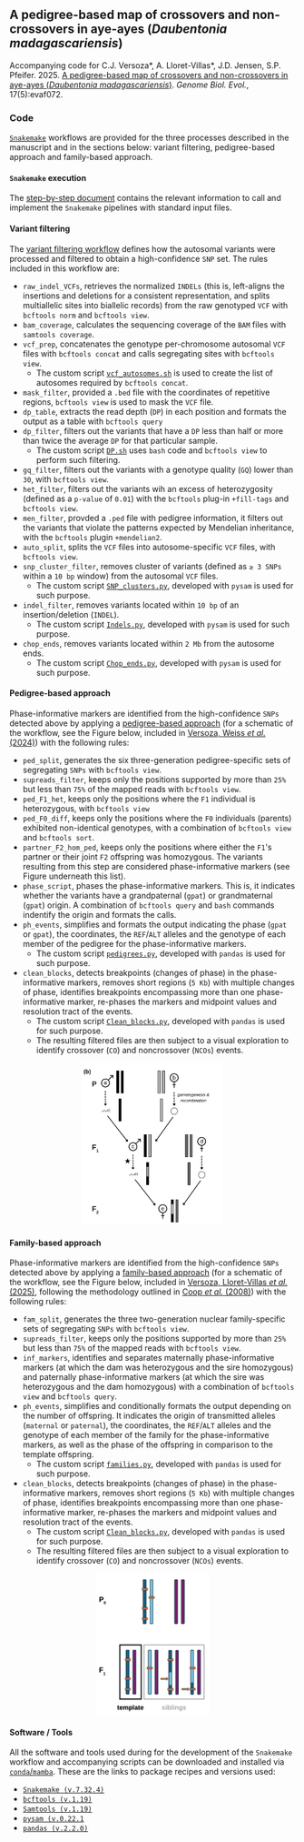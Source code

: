 ## A pedigree-based map of crossovers and non-crossovers in aye-ayes (*Daubentonia madagascariensis*)

Accompanying code for C.J. Versoza*, A. Lloret-Villas*, J.D. Jensen, S.P. Pfeifer. 2025. [A pedigree-based map of crossovers and non-crossovers in aye-ayes (*Daubentonia madagascariensis*)](https://doi.org/10.1093/gbe/evaf072). <i>Genome Biol. Evol.</i>, 17(5):evaf072.

### Code

[`Snakemake`](https://snakemake.readthedocs.io/en/stable/) workflows are provided for the three processes described in the manuscript and in the sections below: variant filtering, pedigree-based approach and family-based approach.

#### `Snakemake` execution

The [step-by-step document](Step-by-step.md) contains the relevant information to call and implement the `Snakemake` pipelines with standard input files.

#### Variant filtering

The [variant filtering workflow](Snakepit/Variant_filtering/) defines how the autosomal variants were processed and filtered to obtain a high-confidence `SNP` set. The rules included in this workflow are:

- `raw_indel_VCFs`, retrieves the normalized `INDELs` (this is, left-aligns the insertions and deletions for a consistent representation, and splits multiallelic sites into biallelic records) from the raw genotyped `VCF` with `bcftools norm` and `bcftools view`.
- `bam_coverage`, calculates the sequencing coverage of the `BAM` files with `samtools coverage`.
- `vcf_prep`, concatenates the genotype per-chromosome autosomal `VCF` files with `bcftools concat` and calls segregating sites with `bcftools view`.
    - The custom script [`vcf_autosomes.sh`](Snakepit/Variant_filtering/scripts/vcf_autosomes.sh) is used to create the list of autosomes required by `bcftools concat`.
- `mask_filter`, provided a `.bed` file with the coordinates of repetitive regions, `bcftools view` is used to mask the `VCF` file.
- `dp_table`, extracts the read depth (`DP`) in each position and formats the output as a table with `bcftools query`
- `dp_filter`, filters out the variants that have a `DP` less than half or more than twice the average `DP` for that particular sample.
    - The custom script [`DP.sh`](Snakepit/Variant_filtering/scripts/DP.sh) uses `bash` code and `bcftools view` to perform such filtering.
- `gq_filter`, filters out the variants with a genotype quality (`GQ`) lower than `30`, with `bcftools view`.
- `het_filter`, filters out the variants wih an excess of heterozygosity (defined as a `p-value` of `0.01`) with the `bcftools` plug-in `+fill-tags` and `bcftools view`.
- `men_filter`, provded a `.ped` file with pedigree information, it filters out the variants that violate the patterns expected by Mendelian inheritance, with the `bcftools` plugin `+mendelian2`.
- `auto_split`, splits the `VCF` files into autosome-specific `VCF` files, with `bcftools view`.
- `snp_cluster_filter`, removes cluster of variants (defined as `≥ 3 SNPs` within a `10 bp` window) from the autosomal `VCF` files.
    - The custom script [`SNP_clusters.py`](Snakepit/Variant_filtering/scripts/SNP_clusters.py), developed with `pysam` is used for such purpose.
- `indel_filter`, removes variants located within `10 bp` of an insertion/deletion (`INDEL`).
    - The custom script [`Indels.py`](Snakepit/Variant_filtering/scripts/Indels.py), developed with `pysam` is used for such purpose.
- `chop_ends`, removes variants located within `2 Mb` from the autosome ends.
    - The custom script [`Chop_ends.py`](Snakepit/Variant_filtering/scripts/Chop_ends.py), developed with `pysam` is used for such purpose.

#### Pedigree-based approach

Phase-informative markers are identified from the high-confidence `SNPs` detected above by applying a [pedigree-based approach](Snakepit/Pedigree_approach/) (for a schematic of the workflow, see the Figure below, included in [Versoza, Weiss *et al.* (2024)](https://academic.oup.com/gbe/article/16/1/evad223/7459156)) with the following rules:

- `ped_split`, generates the six three-generation pedigree-specific sets of segregating `SNPs` with `bcftools view`.
- `supreads_filter`, keeps only the positions supported by more than `25%` but less than `75%` of the mapped reads with `bcftools view`.
- `ped_F1_het`, keeps only the positions where the `F1` individual is heterozygous, with `bcftools view`
- `ped_F0_diff`, keeps only the positions where the `F0` individuals (parents) exhibited non-identical genotypes, with a combination of `bcftools view` and `bcftools sort`.
- `partner_F2_hom_ped`, keeps only the positions where either the `F1`'s partner or their joint `F2` offspring was homozygous. The variants resulting from this step are considered phase-informative markers (see Figure underneath this list).
- `phase_script`, phases the phase-informative markers. This is, it indicates whether the variants have a grandpaternal (`gpat`) or grandmaternal (`gpat`) origin. A combination of `bcftools query` and `bash` commands indentify the origin and formats the calls.
- `ph_events`, simplifies and formats the output indicating the phase (`gpat` or `gpat`), the coordinates, the `REF`/`ALT` alleles and the genotype of each member of the pedigree for the phase-informative markers.
    - The custom script [`pedigrees.py`](Snakepit/Pedigree_approach/scripts/pedigrees.py), developed with `pandas` is used for such purpose.
- `clean_blocks`, detects breakpoints (changes of phase) in the phase-informative markers, removes short regions (`5 Kb`) with multiple changes of phase, identifies breakpoints encompassing more than one phase-informative marker, re-phases the markers and midpoint values and resolution tract of the events.
    - The custom script [`Clean_blocks.py`](Snakepit/Pedigree_approach/scripts/Clean_blocks.py), developed with `pandas` is used for such purpose.
    - The resulting filtered files are then subject to a visual exploration to identify crossover (`CO`) and noncrossover (`NCOs`) events.

<div align="center">
  <img src="Images/Pedigree.png" alt="Schematic of the pedigree-based workflow" width="250">
</div>

#### Family-based approach

Phase-informative markers are identified from the high-confidence `SNPs` detected above by applying a [family-based approach](Snakepit/Family_approach/) (for a schematic of the workflow, see the Figure below, included in [Versoza, Lloret-Villas *et al.* (2025)](https://www.biorxiv.org/content/10.1101/2024.11.08.622675v1), following the methodology outlined in [Coop *et al.* (2008)](https://pubmed.ncbi.nlm.nih.gov/18239090/)) with the following rules:

- `fam_split`, generates the three two-generation nuclear family-specific sets of segregating `SNPs` with `bcftools view`.
- `supreads_filter`, keeps only the positions supported by more than `25%` but less than `75%` of the mapped reads with `bcftools view`.
- `inf_markers`, identifies and separates maternally phase-informative markers (at which the dam was heterozygous and the sire homozygous) and paternally phase-informative markers (at which the sire was heterozygous and the dam homozygous) with a combination of `bcftools view` and `bcftools query`.
- `ph_events`, simplifies and conditionally formats the output depending on the number of offspring. It indicates the origin of transmitted alleles (`maternal` or `paternal`), the coordinates, the `REF`/`ALT` alleles and the genotype of each member of the family for the phase-informative markers, as well as the phase of the offspring in comparison to the template offspring.
    - The custom script [`families.py`](Snakepit/Family_approach/scripts/families.py), developed with `pandas` is used for such purpose.
- `clean_blocks`, detects breakpoints (changes of phase) in the phase-informative markers, removes short regions (`5 Kb`) with multiple changes of phase, identifies breakpoints encompassing more than one phase-informative marker, re-phases the markers and midpoint values and resolution tract of the events.
    - The custom script [`Clean_blocks.py`](Snakepit/Family_approach/scripts/Clean_blocks.py), developed with `pandas` is used for such purpose.
    - The resulting filtered files are then subject to a visual exploration to identify crossover (`CO`) and noncrossover (`NCOs`) events.

<div align="center">
  <img src="Images/Family.png" alt="Schematic of the family-based workflow" width="200">
</div>

#### Software / Tools

All the software and tools used during for the development of the `Snakemake` workflow and accompanying scripts can be downloaded and installed via [`conda`/`mamba`](https://anaconda.org/anaconda/conda). These are the links to package recipes and versions used:

- [`Snakemake (v.7.32.4)`](https://anaconda.org/bioconda/snakemake)
- [`bcftools (v.1.19)`](https://anaconda.org/bioconda/bcftools)
- [`Samtools (v.1.19)`](https://anaconda.org/bioconda/samtools)
- [`pysam (v.0.22.1`](https://anaconda.org/bioconda/pysam)
- [`pandas (v.2.2.0)`](https://anaconda.org/conda-forge/pandas)
